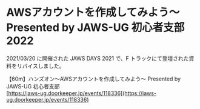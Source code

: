 # AWSアカウントを作成してみよう～ Presented by JAWS-UG 初心者支部 2022

2021/03/20 に開催された JAWS DAYS 2021 で、F トラックにて登壇された資料をリバイスしました。

【60m】ハンズオン～AWSアカウントを作成してみよう～ Presented by JAWS-UG 初心者支部  
[https://jaws-ug.doorkeeper.jp/events/118336](https://jaws-ug.doorkeeper.jp/events/118336)